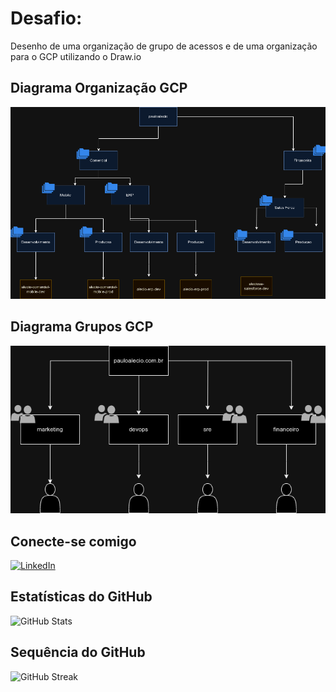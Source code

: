 # Desafio:
Desenho de uma organização de grupo de acessos e de uma organização para o GCP utilizando o Draw.io


## Diagrama Organização GCP
![Organização-GCP](https://github.com/PauloAlecio/projetosfolders-trilha-gcp-fundations-terraform/blob/main/assets/organizacao-gcp.png)


##

## Diagrama Grupos GCP
![Grupos-GCP](https://github.com/PauloAlecio/projetosfolders-trilha-gcp-fundations-terraform/blob/main/assets/organizacao_grupos_gcp.png)





## Conecte-se comigo
[![LinkedIn](https://img.shields.io/badge/LinkedIn-000?style=for-the-badge&logo=linkedin&logoColor=4f0000)](https://www.linkedin.com/in/paulo-alécio-da-silva/)

## Estatísticas do GitHub
![GitHub Stats](https://github-readme-stats.vercel.app/api?username=PauloAlecio&locale=pt-BR&theme=shadow_red&show_icons=true)

## Sequência do GitHub
![GitHub Streak](https://streak-stats.demolab.com/?user=PauloAlecio&locale=pt-BR&theme=shadow_red)
